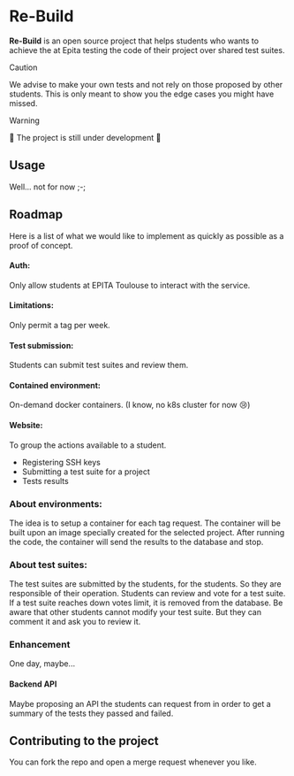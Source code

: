 # Re-Build

**Re-Build** is an open source project that helps students who wants to achieve the at Epita testing the code of their project over shared test suites.

> [!CAUTION]
> We advise to make your own tests and not rely on those proposed by other students.
> This is only meant to show you the edge cases you might have missed.

> [!WARNING]
> 🚧 The project is still under development 🚧

## Usage
Well... not for now ;-;

## Roadmap
Here is a list of what we would like to implement as quickly as possible as a proof of concept.

#### Auth:
Only allow students at EPITA Toulouse to interact with the service.
#### Limitations:
Only permit a tag per week.
#### Test submission:
Students can submit test suites and review them.
#### Contained environment:
On-demand docker containers. (I know, no k8s cluster for now 😢)
#### Website:
To group the actions available to a student.
* Registering SSH keys
* Submitting a test suite for a project
* Tests results

### About environments:
The idea is to setup a container for each tag request. The container will be built upon an image specially created for the selected project. After running the code, the container will send the results to the database and stop.

### About test suites:
The test suites are submitted by the students, for the students. So they are responsible of their operation.
Students can review and vote for a test suite. If a test suite reaches down votes limit, it is removed from the database. Be aware that other students cannot modify your test suite. But they can comment it and ask you to review it.

### Enhancement
One day, maybe...

#### Backend API
Maybe proposing an API the students can request from in order to get a summary of the tests they passed and failed.

## Contributing to the project
You can fork the repo and open a merge request whenever you like.